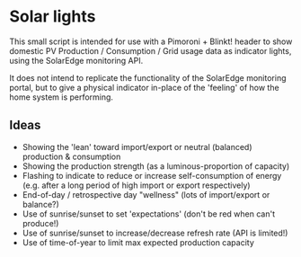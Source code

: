 # Solar lights

This small script is intended for use with a Pimoroni + Blinkt! header to show
domestic PV Production / Consumption / Grid usage data as indicator lights,
using the SolarEdge monitoring API.

It does not intend to replicate the functionality of the SolarEdge monitoring
portal, but to give a physical indicator in-place of the 'feeling' of how the
home system is performing.

## Ideas
- Showing the 'lean' toward import/export or neutral (balanced) production & consumption
- Showing the production strength (as a luminous-proportion of capacity)
- Flashing to indicate to reduce or increase self-consumption of energy (e.g. after a long period of high import or export respectively)
- End-of-day / retrospective day "wellness" (lots of import/export or balance?)
- Use of sunrise/sunset to set 'expectations' (don't be red when can't produce!)
- Use of sunrise/sunset to increase/decrease refresh rate (API is limited!)
- Use of time-of-year to limit max expected production capacity
